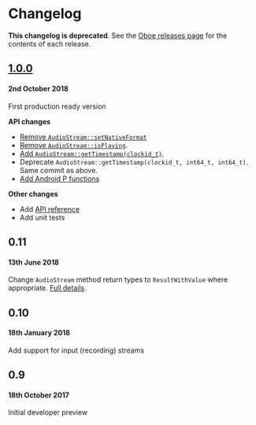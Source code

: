 # Changelog

**This changelog is deprecated**. See the [Oboe releases page](https://github.com/google/oboe/releases) for the contents of each release. 

## [1.0.0](https://github.com/google/oboe/releases/tag/1.0.0)
#### 2nd October 2018
First production ready version

**API changes**
- [Remove `AudioStream::setNativeFormat`](https://github.com/google/oboe/pull/213/commits/0e8af6a65efef55ec180f8ce76e699adcee5f413)
- [Remove `AudioStream::isPlaying`](https://github.com/google/oboe/pull/213/commits/6437f5aa224330fbdf77ecc161cc868be663a974).
- [Add `AudioStream::getTimestamp(clockid_t)`](https://github.com/google/oboe/pull/213/commits/ab695c116e5f196e57560a86efa3c982360838d3).
- Deprecate `AudioStream::getTimestamp(clockid_t, int64_t, int64_t)`. Same commit as above.
- [Add Android P functions](https://github.com/google/oboe/commit/c30bbe603c256f92cdf2876c3122bc5be24b5e3e)

**Other changes**
- Add [API reference](https://google.github.io/oboe/)
- Add unit tests

## 0.11
#### 13th June 2018
Change `AudioStream` method return types to `ResultWithValue` where appropriate. [Full details](https://github.com/google/oboe/pull/109).

## 0.10
#### 18th January 2018
Add support for input (recording) streams

## 0.9
#### 18th October 2017
Initial developer preview
